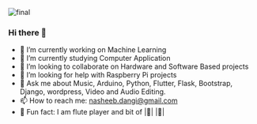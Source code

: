 ![final](https://user-images.githubusercontent.com/40313494/89425446-dce7e680-d6ed-11ea-87b1-324206cd76d4.png)


### Hi there 👋 ###

- 🔭 I’m currently working on Machine Learning
- 🌱 I’m currently studying Computer Application
- 👯 I’m looking to collaborate on Hardware and Software Based projects
- 🤔 I’m looking for help with Raspberry Pi projects
- 💬 Ask me about Music, Arduino, Python, Flutter, Flask, Bootstrap, Django, wordpress, Video and Audio Editing.
- 📫 How to reach me: nasheeb.dangi@gmail.com
- 🎵 Fun fact: I am flute player and bit of |🎹| |🎸|


